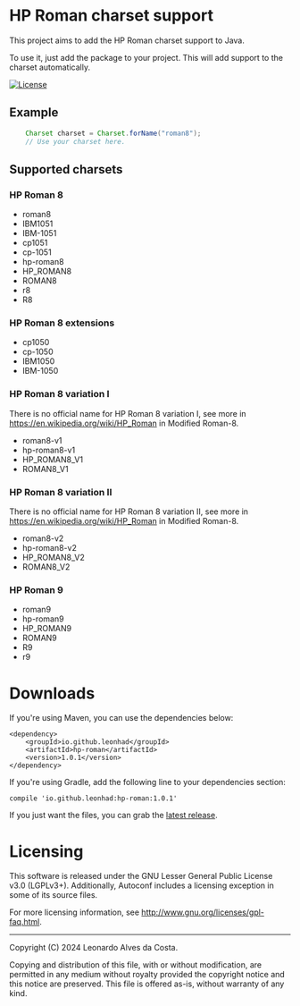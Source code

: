 # HP Roman charset support

This project aims to add the HP Roman charset support to Java.

To use it, just add the package to your project. This will add support to the charset automatically.

[![License](https://img.shields.io/badge/License-GPL%203.0-blue.svg)](LICENSE)

## Example ##

```java
    Charset charset = Charset.forName("roman8");
    // Use your charset here.
```

## Supported charsets

### HP Roman 8

* roman8
* IBM1051
* IBM-1051
* cp1051
* cp-1051
* hp-roman8
* HP_ROMAN8
* ROMAN8
* r8
* R8

### HP Roman 8 extensions

* cp1050
* cp-1050
* IBM1050
* IBM-1050

### HP Roman 8 variation I

There is no official name for HP Roman 8 variation I, see more in https://en.wikipedia.org/wiki/HP_Roman in Modified Roman-8.

* roman8-v1
* hp-roman8-v1
* HP_ROMAN8_V1
* ROMAN8_V1

### HP Roman 8 variation II

There is no official name for HP Roman 8 variation II, see more in https://en.wikipedia.org/wiki/HP_Roman in Modified Roman-8.

* roman8-v2
* hp-roman8-v2
* HP_ROMAN8_V2
* ROMAN8_V2

### HP Roman 9

* roman9
* hp-roman9
* HP_ROMAN9
* ROMAN9
* R9
* r9

# Downloads #
If you're using Maven, you can use the dependencies below:

```
<dependency>
    <groupId>io.github.leonhad</groupId>
    <artifactId>hp-roman</artifactId>
    <version>1.0.1</version>
</dependency>
```

If you're using Gradle, add the following line to your dependencies section:

    compile 'io.github.leonhad:hp-roman:1.0.1'

If you just want the files, you can grab the [latest release](https://github.com/leonhad/hp-roman/releases/latest).

# Licensing

This software is released under the GNU Lesser General Public License v3.0 (LGPLv3+).
Additionally, Autoconf includes a licensing exception in some of its
source files.

For more licensing information, see
<http://www.gnu.org/licenses/gpl-faq.html>.

-----
Copyright (C) 2024 Leonardo Alves da Costa.

Copying and distribution of this file, with or without modification,
are permitted in any medium without royalty provided the copyright
notice and this notice are preserved.  This file is offered as-is,
without warranty of any kind.
